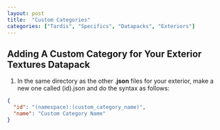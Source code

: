 ```yaml
---
layout: post
title:  "Custom Categories"
categories: ["Tardis", "Specifics", "Datapacks", "Exteriors"]
---
```


## Adding A Custom Category for Your Exterior Textures Datapack
1. In the same directory as the other .**json** files for your exterior, make a new one called (id).json and do the syntax as follows:
```json
{
  "id": "(namespace):(custom_category_name)",
  "name": "Custom Category Name"
}
```